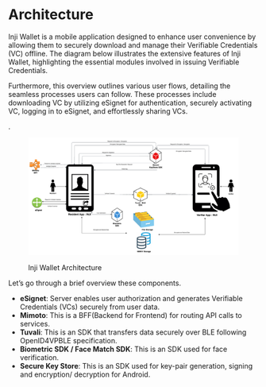 # Architecture

Inji Wallet is a mobile application designed to enhance user convenience by allowing them to securely download and manage their Verifiable Credentials (VC) offline. The diagram below illustrates the extensive features of Inji Wallet, highlighting the essential modules involved in issuing Verifiable Credentials.

Furthermore, this overview outlines various user flows, detailing the seamless processes users can follow. These processes include downloading VC by utilizing eSignet for authentication, securely activating VC, logging in to eSignet, and effortlessly sharing VCs.

.



<figure><img src="../../.gitbook/assets/inji_architecture_diagram.png" alt=""><figcaption><p>Inji Wallet Architecture</p></figcaption></figure>

Let’s go through a brief overview these components.

* **eSignet**: Server enables user authorization and generates Verifiable Credentials (VCs) securely from user data.
* **Mimoto**: This is a BFF(Backend for Frontend) for routing API calls to services.
* **Tuvali**: This is an SDK that transfers data securely over BLE following OpenID4VPBLE specification.
* **Biometric SDK / Face Match SDK**: This is an SDK used for face verification.
* **Secure Key Store**: This is an SDK used for key-pair generation, signing and encryption/ decryption for Android.
